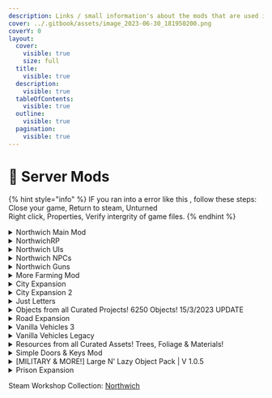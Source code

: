 ```yaml
---
description: Links / small information's about the mods that are used in Northwich.
cover: ../.gitbook/assets/image_2023-06-30_181950200.png
coverY: 0
layout:
  cover:
    visible: true
    size: full
  title:
    visible: true
  description:
    visible: true
  tableOfContents:
    visible: true
  outline:
    visible: true
  pagination:
    visible: true
---
```


# 📂 Server Mods



{% hint style="info" %}
IF you ran into a error like this <img src="../.gitbook/assets/image (47).png" alt="" data-size="line">, follow these steps:\
Close your game, Return to steam, Unturned\
Right click, Properties, Verify intergrity of game files.
{% endhint %}

<details>

<summary><img src="../.gitbook/assets/image (44).png" alt="" data-size="line">Northwich Main Mod</summary>

[https://steamcommunity.com/sharedfiles/filedetails/?id=2995576162](https://steamcommunity.com/sharedfiles/filedetails/?id=2995576162)

Mod Requires: [City Expansion](https://steamcommunity.com/workshop/filedetails/?id=1835889097), [City Expansion 2](https://steamcommunity.com/workshop/filedetails/?id=1935236838), [Just Letters](https://steamcommunity.com/workshop/filedetails/?id=2351854662), [Northwich NPCs](https://steamcommunity.com/workshop/filedetails/?id=2989216558), [NorthwichRP](https://steamcommunity.com/workshop/filedetails/?id=2919188569), [Objects from all Curated Projects! 6250 Objects! 15/3/2023 UPDATE](https://steamcommunity.com/workshop/filedetails/?id=2899489911), [Road Expansion](https://steamcommunity.com/workshop/filedetails/?id=1771005393), [Vanilla Vehicles 3](https://steamcommunity.com/workshop/filedetails/?id=2726825602), [Vanilla Vehicles Legacy](https://steamcommunity.com/workshop/filedetails/?id=2907647264), [Resources from all Curated Assets! Trees, Foliage & Materials!](https://steamcommunity.com/workshop/filedetails/?id=2941229986), [Simple Doors & Keys Mod](https://steamcommunity.com/workshop/filedetails/?id=2887839342), [\[MILITARY & MORE!\] Large N' Lazy Object Pack | V 1.0.5](https://steamcommunity.com/workshop/filedetails/?id=2812497760)

</details>

<details>

<summary><img src="../.gitbook/assets/image (41).png" alt="" data-size="line">NorthwichRP</summary>

[https://steamcommunity.com/sharedfiles/filedetails/?id=2919188569](https://steamcommunity.com/sharedfiles/filedetails/?id=2919188569)

Modpack will be whitelisted only for the Northwich RP server in the future. Using items from here might only cause you complications in the future.

</details>

<details>

<summary><img src="../.gitbook/assets/image (45).png" alt="" data-size="line">Northwich UIs</summary>

[https://steamcommunity.com/sharedfiles/filedetails/?id=2995040356](https://steamcommunity.com/sharedfiles/filedetails/?id=2995040356)

</details>

<details>

<summary><img src="../.gitbook/assets/image (40).png" alt="" data-size="line">Northwich NPCs</summary>

[https://steamcommunity.com/sharedfiles/filedetails/?id=2989216558](https://steamcommunity.com/sharedfiles/filedetails/?id=2989216558)

</details>

<details>

<summary><img src="../.gitbook/assets/image (46).png" alt="" data-size="line">Northwich Guns</summary>

[https://steamcommunity.com/sharedfiles/filedetails/?id=3002027819](https://steamcommunity.com/sharedfiles/filedetails/?id=3002027819)

</details>

<details>

<summary><img src="../.gitbook/assets/image (43).png" alt="" data-size="line">More Farming Mod</summary>

[https://steamcommunity.com/sharedfiles/filedetails/?id=1232252658](https://steamcommunity.com/sharedfiles/filedetails/?id=1232252658)\
This is a comprehensive expansion mod which enrich PvE life mainly about farming and housing. New animals and crop seeds will spawn naturally in the official maps (except curated maps). It also has a useful function to help you organize items. Press the subscribe button and restart the game to complete the mod installation.

</details>

<details>

<summary><img src="../.gitbook/assets/City Expansion.png" alt="" data-size="line">City Expansion</summary>

[https://steamcommunity.com/sharedfiles/filedetails/?id=1835889097](https://steamcommunity.com/sharedfiles/filedetails/?id=1835889097)\
This expansion contains 45 only objects for your cities. The mod is still on progress, so i will be adding some objects each week or month.

</details>

<details>

<summary><img src="../.gitbook/assets/City Expansion 2.png" alt="" data-size="line">City Expansion 2</summary>

[https://steamcommunity.com/sharedfiles/filedetails/?id=1935236838](https://steamcommunity.com/sharedfiles/filedetails/?id=1935236838)\
Do not reupload the mod or edit the models without Nardo's permission

</details>

<details>

<summary><img src="../.gitbook/assets/Letters.png" alt="" data-size="line">Just Letters</summary>

[https://steamcommunity.com/sharedfiles/filedetails/?id=2351854662](https://steamcommunity.com/sharedfiles/filedetails/?id=2351854662)\
Objects-letters. Simple. This is Small object type. No collision. Full English alphabet. Black and white colors. Capital and lowercase versions. LODs for optimisation included.\
\
Reupload, side publication or monetization anywhere NOT ALLOWED. This will enforce DMCA takedown from Second Cog's side.

</details>

<details>

<summary><img src="../.gitbook/assets/Objects from all Curated Projects!.png" alt="" data-size="line">Objects from all Curated Projects! 6250 Objects! 15/3/2023 UPDATE</summary>

Ever wanted one _specific_ object from some curated project? Well now you can have almost every single object from curated projects, it is only 150mb, that's not too much compared to the +2,5gb for all curated projects combined.

</details>

<details>

<summary><img src="../.gitbook/assets/Road Expansion.png" alt="" data-size="line">Road Expansion</summary>

[https://steamcommunity.com/sharedfiles/filedetails/?id=1771005393](https://steamcommunity.com/sharedfiles/filedetails/?id=1771005393)\
This mod was created for the people who have difficult making sidewalk and that kind of things.

</details>

<details>

<summary><img src="../.gitbook/assets/Vanilla Vehicle 3.png" alt="" data-size="line">Vanilla Vehicles 3 </summary>

[https://steamcommunity.com/sharedfiles/filedetails/?id=2726825602](https://steamcommunity.com/sharedfiles/filedetails/?id=2726825602)\
More Info on: [vehicle](vehicle/ "mention")

</details>

<details>

<summary><img src="../.gitbook/assets/Vanilla Vehicle Legacy.png" alt="" data-size="line">Vanilla Vehicles Legacy </summary>

[https://steamcommunity.com/sharedfiles/filedetails/?id=2907647264](https://steamcommunity.com/sharedfiles/filedetails/?id=2907647264)\
More Info on: [vehicle-old.md](vehicle/vehicle-old.md "mention")

</details>

<details>

<summary><img src="../.gitbook/assets/Resources from all Curated Assets!.png" alt="" data-size="line">Resources from all Curated Assets! Trees, Foliage &#x26; Materials!</summary>

[https://steamcommunity.com/sharedfiles/filedetails/?id=2941229986](https://steamcommunity.com/sharedfiles/filedetails/?id=2941229986)\
This mod has specifically only Trees, Foliage & Materials from across all Curated Projects! Instead of downloading every single mod, you can just use this and cut down the size of mods drastically! There's 209 resources; bushes, trees, metal nodes.

</details>

<details>

<summary><img src="../.gitbook/assets/Simple Doors &#x26; Keys Mod.png" alt="" data-size="line">Simple Doors &#x26; Keys Mod</summary>

[https://steamcommunity.com/sharedfiles/filedetails/?id=2887839342](https://steamcommunity.com/sharedfiles/filedetails/?id=2887839342)\
A mod for the map-maker.

</details>

<details>

<summary><img src="../.gitbook/assets/Large n Lazy Object.png" alt="" data-size="line">[MILITARY &#x26; MORE!] Large N' Lazy Object Pack | V 1.0.5</summary>

[https://steamcommunity.com/sharedfiles/filedetails/?id=2812497760](https://steamcommunity.com/sharedfiles/filedetails/?id=2812497760)

Now with Large N' Lazy, You can give your maps much more flavor and variety! With over 200+ Ready-to-use buildings of various types, from small homes all the way to massive casinos, you can build many new and interesting locations.

</details>

<details>

<summary><img src="../.gitbook/assets/image (249).png" alt="" data-size="line">Prison Expansion</summary>

[https://steamcommunity.com/sharedfiles/filedetails/?id=2255493841](https://steamcommunity.com/sharedfiles/filedetails/?id=2255493841)

Prision Expansion is one of the newest mods made by me using masterbundle and i'm still making new expansions for the future, so stay tuned and join to our [Discord Server](https://discord.com/invite/rtcWEaF).

</details>

Steam Workshop Collection: [Northwich](https://steamcommunity.com/sharedfiles/filedetails/?id=3026038523)

